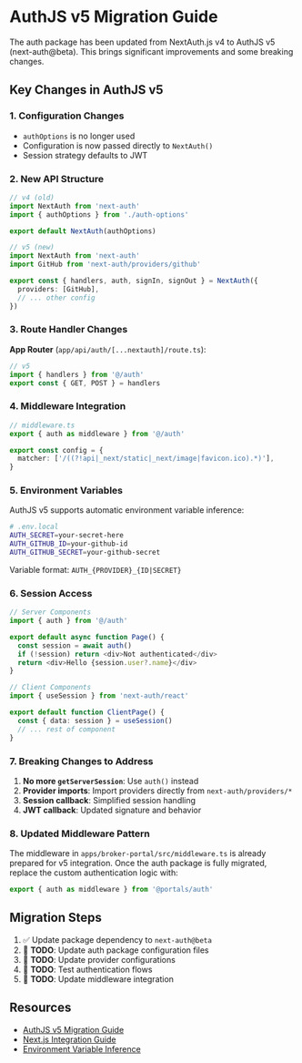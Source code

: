 # AuthJS v5 Migration Guide

The auth package has been updated from NextAuth.js v4 to AuthJS v5 (next-auth@beta). This brings significant improvements and some breaking changes.

## Key Changes in AuthJS v5

### 1. Configuration Changes
- `authOptions` is no longer used
- Configuration is now passed directly to `NextAuth()`
- Session strategy defaults to JWT

### 2. New API Structure
```typescript
// v4 (old)
import NextAuth from 'next-auth'
import { authOptions } from './auth-options'

export default NextAuth(authOptions)

// v5 (new)
import NextAuth from 'next-auth'
import GitHub from 'next-auth/providers/github'

export const { handlers, auth, signIn, signOut } = NextAuth({
  providers: [GitHub],
  // ... other config
})
```

### 3. Route Handler Changes
**App Router** (`app/api/auth/[...nextauth]/route.ts`):
```typescript
// v5
import { handlers } from '@/auth'
export const { GET, POST } = handlers
```

### 4. Middleware Integration
```typescript
// middleware.ts
export { auth as middleware } from '@/auth'

export const config = {
  matcher: ['/((?!api|_next/static|_next/image|favicon.ico).*)'],
}
```

### 5. Environment Variables
AuthJS v5 supports automatic environment variable inference:

```bash
# .env.local
AUTH_SECRET=your-secret-here
AUTH_GITHUB_ID=your-github-id
AUTH_GITHUB_SECRET=your-github-secret
```

Variable format: `AUTH_{PROVIDER}_{ID|SECRET}`

### 6. Session Access
```typescript
// Server Components
import { auth } from '@/auth'

export default async function Page() {
  const session = await auth()
  if (!session) return <div>Not authenticated</div>
  return <div>Hello {session.user?.name}</div>
}

// Client Components
import { useSession } from 'next-auth/react'

export default function ClientPage() {
  const { data: session } = useSession()
  // ... rest of component
}
```

### 7. Breaking Changes to Address

1. **No more `getServerSession`**: Use `auth()` instead
2. **Provider imports**: Import providers directly from `next-auth/providers/*`
3. **Session callback**: Simplified session handling
4. **JWT callback**: Updated signature and behavior

### 8. Updated Middleware Pattern

The middleware in `apps/broker-portal/src/middleware.ts` is already prepared for v5 integration. Once the auth package is fully migrated, replace the custom authentication logic with:

```typescript
export { auth as middleware } from '@portals/auth'
```

## Migration Steps

1. ✅ Update package dependency to `next-auth@beta`
2. 🔄 **TODO**: Update auth package configuration files
3. 🔄 **TODO**: Update provider configurations
4. 🔄 **TODO**: Test authentication flows
5. 🔄 **TODO**: Update middleware integration

## Resources

- [AuthJS v5 Migration Guide](https://authjs.dev/getting-started/migrating-to-v5)
- [Next.js Integration Guide](https://authjs.dev/getting-started/installation?framework=next.js)
- [Environment Variable Inference](https://authjs.dev/getting-started/installation?framework=next.js#environment-variable-inference)